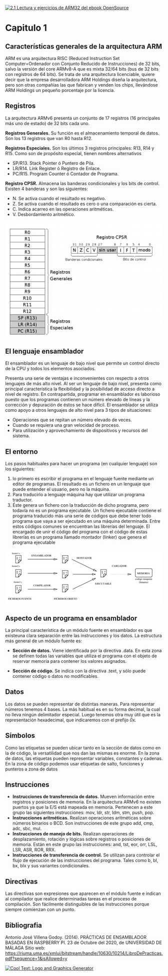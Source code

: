 <a href="https://cooltext.com"><img src="https://images.cooltext.com/5474786.png" width="1207" height="174" alt="2.1 Lectura y ejercicios de ARM32 
del ebook OpenSource" /></a>
# Capitulo 1
## Características generales de la arquitectura ARM
ARM es una arquitectura RISC (Reduced Instruction Set Computer=Ordenador con Conjunto Reducido de Instrucciones) de 32 bits, salvo la versión del core ARMv8-A que es mixta 32/64 bits (bus de 32 bits con registros de 64 bits). Se trata de una arquitectura licenciable, quiere decir que la empresa desarrolladora ARM Holdings diseña la arquitectura, pero son otras compañías las que fabrican y venden los chips, llevándose ARM Holdings un pequeño porcentaje por la licencia.

## Registros
La arquitectura ARMv6 presenta un conjunto de 17 registros (16 principales más uno de estado) de 32 bits cada uno.

**Registros Generales.** Su función es el almacenamiento temporal de datos. Son los
13 registros que van R0 hasta R12.

**Registros Especiales.** Son los últimos 3 registros principales: R13, R14 y R15.
Como son de propósito especial, tienen nombres alternativos

- SP/R13. Stack Pointer ó Puntero de Pila.
- LR/R14. Link Register ó Registro de Enlace.
- PC/R15. Program Counter ó Contador de Programa.

**Registro CPSR.** Almacena las banderas condicionales y los bits de control. Existen 4 banderas y son las siguientes:
- N. Se activa cuando el resultado es negativo.
- Z. Se activa cuando el resultado es cero o una comparación es cierta.
- C. Indica acarreo en las operaciones aritméticas.
- V. Desbordamiento aritmético.

![](/imagenes/c1.PNG)

## El lenguaje ensamblador
El ensamblador es un lenguaje de bajo nivel que permite un control directo de la CPU y todos los elementos asociados. 

Presenta una serie de ventajas e inconvenientes con respecto a otros lenguajes de más alto nivel. Al ser un lenguaje de bajo nivel, presenta como principal característica la flexibilidad y la posibilidad de acceso directo a nivel de registro. En contrapartida, programar en ensamblador es laborioso puesto que los programas contienen un número elevado de líneas y la corrección y depuración de éstos se hace difícil. El ensamblador se utiliza como apoyo a otros lenguajes de alto nivel para 3 tipos de situaciones:
- Operaciones que se repitan un número elevado de veces.
- Cuando se requiera una gran velocidad de proceso.
- Para utilización y aprovechamiento de dispositivos y recursos del sistema.

## El entorno
Los pasos habituales para hacer un programa (en cualquier lenguaje) son los
siguientes: 
1. lo primero es escribir el programa en el lenguaje fuente mediante un editor de programas. El resultado es un fichero en un lenguaje que puede entender el usuario, pero no la máquina. 
2. Para traducirlo a lenguaje máquina hay que utilizar un programa traductor. 
3. Éste genera un fichero con la traducción de dicho programa, pero todavía no es un programa ejecutable. Un fichero ejecutable contiene el programa traducido más una serie de códigos que debe tener todo programa que vaya a ser ejecutado en una máquina determinada. Entre estos códigos comunes se encuentran las librerías del lenguaje. El encargado de unir el código del programa con el código de estas librerías es un programa llamado montador (linker) que genera el programa ejecutable

![](/imagenes/c2.PNG)

## Aspecto de un programa en ensamblador
La principal característica de un módulo fuente en ensamblador es que existeuna clara separación entre las instrucciones y los datos. La estructura más general de un módulo fuente es:
- **Sección de datos.** Viene identificada por la directiva .data. En esta zona se definen todas las variables que utiliza el programa con el objeto de reservar memoria para contener los valores asignados. 

- **Sección de código.** Se indica con la directiva .text, y sólo puede contener código o datos no modificables.

## Datos
Los datos se pueden representar de distintas maneras. Para representar números tenemos 4 bases. La más habitual es en su forma decimal, la cual no lleva ningún delimitador especial. Luego tenemos otra muy útil que es la representación hexadecimal, que indicaremos con el prefijo *0x.*

## Símbolos
Como las etiquetas se pueden ubicar tanto en la sección de datos como en la de código, la versatilidad que nos dan las mismas es enorme. En la zona de datos, las etiquetas pueden representar variables, constantes y cadenas. En la zona de código podemos usar etiquetas de salto, funciones y punteros a zona de datos

## Instrucciones
- **Instrucciones de transferencia de datos.** Mueven información entre registros y posiciones de memoria. En la arquitectura ARMv6 no existen puertos ya que la E/S está mapeada en memoria. Pertenecen a este grupo las siguientes instrucciones: mov, ldr, str, ldm, stm, push, pop.
- **Instrucciones aritméticas.** Realizan operaciones aritméticas sobre números binarios o BCD. Son instrucciones de este grupo add, cmp, adc, sbc, mul.
- **Instrucciones de manejo de bits.** Realizan operaciones de desplazamiento, rotación y lógicas sobre registros o posiciones de memoria. Están en este grupo las instrucciones: and, tst, eor, orr, LSL, LSR, ASR, ROR, RRX.
- **Instrucciones de transferencia de control.** Se utilizan para controlar el flujo de ejecución de las instrucciones del programa. Tales como b, bl, bx, blx y sus variantes condicionales.

## Directivas
Las directivas son expresiones que aparecen en el módulo fuente e indican al
compilador que realice determinadas tareas en el proceso de compilación. Son fácilmente distinguibles de las instrucciones porque siempre comienzan con un punto.

## Bibliografia
Antonio José Villena Godoy. (2014). PRÁCTICAS DE ENSAMBLADOR BASADAS EN RASPBERRY PI. 23 de Octubre del 2020, de UNIVERSIDAD DE MÁLAGA Sitio web: https://riuma.uma.es/xmlui/bitstream/handle/10630/10214/LibroDePracticas.pdf?sequence=1&isAllowed=y

<a href="http://cooltext.com" target="_top"><img src="https://cooltext.com/images/ct_pixel.gif" width="80" height="15" alt="Cool Text: Logo and Graphics Generator" border="0" /></a>

